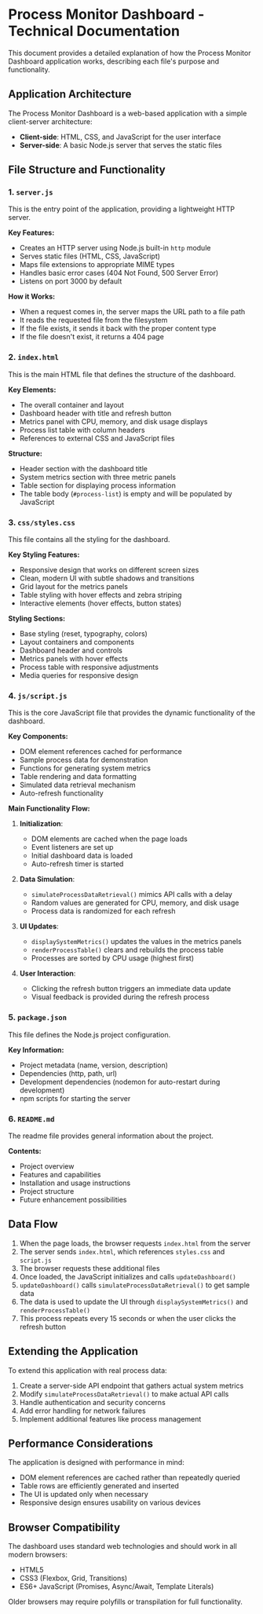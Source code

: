 # Process Monitor Dashboard - Technical Documentation

This document provides a detailed explanation of how the Process Monitor Dashboard application works, describing each file's purpose and functionality.

## Application Architecture

The Process Monitor Dashboard is a web-based application with a simple client-server architecture:

- **Client-side**: HTML, CSS, and JavaScript for the user interface
- **Server-side**: A basic Node.js server that serves the static files

## File Structure and Functionality

### 1. `server.js`

This is the entry point of the application, providing a lightweight HTTP server.

**Key Features:**
- Creates an HTTP server using Node.js built-in `http` module
- Serves static files (HTML, CSS, JavaScript)
- Maps file extensions to appropriate MIME types
- Handles basic error cases (404 Not Found, 500 Server Error)
- Listens on port 3000 by default

**How it Works:**
- When a request comes in, the server maps the URL path to a file path
- It reads the requested file from the filesystem
- If the file exists, it sends it back with the proper content type
- If the file doesn't exist, it returns a 404 page

### 2. `index.html`

This is the main HTML file that defines the structure of the dashboard.

**Key Elements:**
- The overall container and layout
- Dashboard header with title and refresh button
- Metrics panel with CPU, memory, and disk usage displays
- Process list table with column headers
- References to external CSS and JavaScript files

**Structure:**
- Header section with the dashboard title
- System metrics section with three metric panels
- Table section for displaying process information
- The table body (`#process-list`) is empty and will be populated by JavaScript

### 3. `css/styles.css`

This file contains all the styling for the dashboard.

**Key Styling Features:**
- Responsive design that works on different screen sizes
- Clean, modern UI with subtle shadows and transitions
- Grid layout for the metrics panels
- Table styling with hover effects and zebra striping
- Interactive elements (hover effects, button states)

**Styling Sections:**
- Base styling (reset, typography, colors)
- Layout containers and components
- Dashboard header and controls
- Metrics panels with hover effects
- Process table with responsive adjustments
- Media queries for responsive design

### 4. `js/script.js`

This is the core JavaScript file that provides the dynamic functionality of the dashboard.

**Key Components:**
- DOM element references cached for performance
- Sample process data for demonstration
- Functions for generating system metrics
- Table rendering and data formatting
- Simulated data retrieval mechanism
- Auto-refresh functionality

**Main Functionality Flow:**
1. **Initialization**: 
   - DOM elements are cached when the page loads
   - Event listeners are set up
   - Initial dashboard data is loaded
   - Auto-refresh timer is started

2. **Data Simulation**:
   - `simulateProcessDataRetrieval()` mimics API calls with a delay
   - Random values are generated for CPU, memory, and disk usage
   - Process data is randomized for each refresh

3. **UI Updates**:
   - `displaySystemMetrics()` updates the values in the metrics panels
   - `renderProcessTable()` clears and rebuilds the process table
   - Processes are sorted by CPU usage (highest first)

4. **User Interaction**:
   - Clicking the refresh button triggers an immediate data update
   - Visual feedback is provided during the refresh process

### 5. `package.json`

This file defines the Node.js project configuration.

**Key Information:**
- Project metadata (name, version, description)
- Dependencies (http, path, url)
- Development dependencies (nodemon for auto-restart during development)
- npm scripts for starting the server

### 6. `README.md`

The readme file provides general information about the project.

**Contents:**
- Project overview
- Features and capabilities
- Installation and usage instructions
- Project structure
- Future enhancement possibilities

## Data Flow

1. When the page loads, the browser requests `index.html` from the server
2. The server sends `index.html`, which references `styles.css` and `script.js`
3. The browser requests these additional files
4. Once loaded, the JavaScript initializes and calls `updateDashboard()`
5. `updateDashboard()` calls `simulateProcessDataRetrieval()` to get sample data
6. The data is used to update the UI through `displaySystemMetrics()` and `renderProcessTable()`
7. This process repeats every 15 seconds or when the user clicks the refresh button

## Extending the Application

To extend this application with real process data:

1. Create a server-side API endpoint that gathers actual system metrics
2. Modify `simulateProcessDataRetrieval()` to make actual API calls
3. Handle authentication and security concerns
4. Add error handling for network failures
5. Implement additional features like process management

## Performance Considerations

The application is designed with performance in mind:

- DOM element references are cached rather than repeatedly queried
- Table rows are efficiently generated and inserted
- The UI is updated only when necessary
- Responsive design ensures usability on various devices

## Browser Compatibility

The dashboard uses standard web technologies and should work in all modern browsers:
- HTML5
- CSS3 (Flexbox, Grid, Transitions)
- ES6+ JavaScript (Promises, Async/Await, Template Literals)

Older browsers may require polyfills or transpilation for full functionality. 
